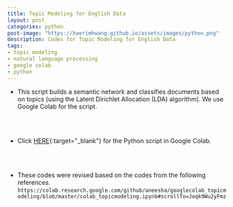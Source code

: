 ```yaml
---
title: Topic Modeling for English Data
layout: post
categories: python
post-image: "https://haerimhwang.github.io/assets/images/python.png"
description: Codes for Topic Modeling for English Data
tags:
- topic modeling 
- natural language processing
- google colab
- python
---
```


* This script builds a semantic network and classifies documents based on topics (using the Latent Dirichlet Allocation (LDA) algorithm). We use Google Colab for the script.  
<br>
<br>

* Click [HERE](https://colab.research.google.com/drive/1oNov7SvYE6-UOJ2YlIhpYlNbQk8J2cMt?usp=sharing){:target="_blank"} for the Python script in Google Colab.
<br>
<br>

* These codes were revised based on the codes from the following references.  
   `https://colab.research.google.com/github/aneesha/googlecolab_topicmodeling/blob/master/colab_topicmodeling.ipynb#scrollTo=Jeqk9Wu2yFmz`

